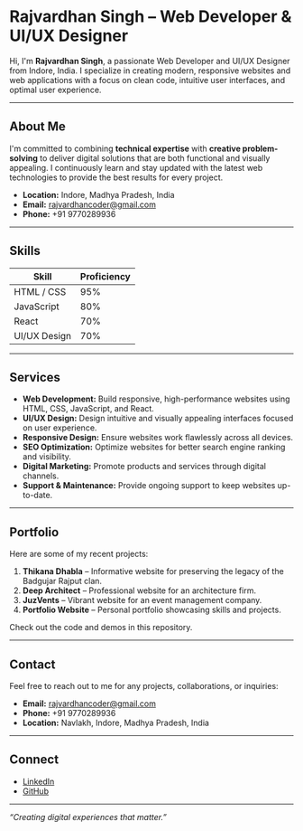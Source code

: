 # Rajvardhan Singh – Web Developer & UI/UX Designer

Hi, I'm **Rajvardhan Singh**, a passionate Web Developer and UI/UX Designer from Indore, India. I specialize in creating modern, responsive websites and web applications with a focus on clean code, intuitive user interfaces, and optimal user experience.

---

## About Me
I'm committed to combining **technical expertise** with **creative problem-solving** to deliver digital solutions that are both functional and visually appealing. I continuously learn and stay updated with the latest web technologies to provide the best results for every project.

- **Location:** Indore, Madhya Pradesh, India  
- **Email:** [rajvardhancoder@gmail.com](mailto:rajvardhancoder@gmail.com)  
- **Phone:** +91 9770289936  

---

## Skills
| Skill          | Proficiency |
|----------------|------------|
| HTML / CSS     | 95%        |
| JavaScript     | 80%        |
| React          | 70%        |
| UI/UX Design   | 70%        |

---

## Services
- **Web Development:** Build responsive, high-performance websites using HTML, CSS, JavaScript, and React.  
- **UI/UX Design:** Design intuitive and visually appealing interfaces focused on user experience.  
- **Responsive Design:** Ensure websites work flawlessly across all devices.  
- **SEO Optimization:** Optimize websites for better search engine ranking and visibility.  
- **Digital Marketing:** Promote products and services through digital channels.  
- **Support & Maintenance:** Provide ongoing support to keep websites up-to-date.

---

## Portfolio
Here are some of my recent projects:

1. **Thikana Dhabla** – Informative website for preserving the legacy of the Badgujar Rajput clan.  
2. **Deep Architect** – Professional website for an architecture firm.  
3. **JuzVents** – Vibrant website for an event management company.  
4. **Portfolio Website** – Personal portfolio showcasing skills and projects.  

Check out the code and demos in this repository.

---

## Contact
Feel free to reach out to me for any projects, collaborations, or inquiries:

- **Email:** [rajvardhancoder@gmail.com](mailto:rajvardhancoder@gmail.com)  
- **Phone:** +91 9770289936  
- **Location:** Navlakh, Indore, Madhya Pradesh, India  

---

## Connect
- [LinkedIn](https://www.linkedin.com/in/rajvardhansingh)  
- [GitHub](https://github.com/yourusername)  

---

*“Creating digital experiences that matter.”*

